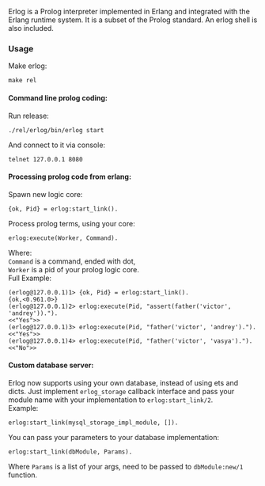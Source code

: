 Erlog is a Prolog interpreter implemented in Erlang and integrated
with the Erlang runtime system. It is a subset of the Prolog standard.
An erlog shell is also included.

### Usage
Make erlog:  

    make rel

#### Command line prolog coding:
Run release:

    ./rel/erlog/bin/erlog start
And connect to it via console:

    telnet 127.0.0.1 8080

#### Processing prolog code from erlang:
Spawn new logic core: 

    {ok, Pid} = erlog:start_link().
Process prolog terms, using your core:

    erlog:execute(Worker, Command).
Where:  
`Command` is a command, ended with dot,  
`Worker` is a pid of your prolog logic core.  
Full Example:

    (erlog@127.0.0.1)1> {ok, Pid} = erlog:start_link().
    {ok,<0.961.0>}
    (erlog@127.0.0.1)2> erlog:execute(Pid, "assert(father('victor', 'andrey')).").
    <<"Yes">>
    (erlog@127.0.0.1)3> erlog:execute(Pid, "father('victor', 'andrey').").        
    <<"Yes">>
    (erlog@127.0.0.1)4> erlog:execute(Pid, "father('victor', 'vasya')."). 
    <<"No">>

#### Custom database server:
Erlog now supports using your own database, instead of using ets and dicts. Just implement `erlog_storage` callback interface
and pass your module name with your implementation to `erlog:start_link/2`.  
Example:  
    
    erlog:start_link(mysql_storage_impl_module, []).
You can pass your parameters to your database implementation:

    erlog:start_link(dbModule, Params).
Where `Params` is a list of your args, need to be passed to `dbModule:new/1` function.